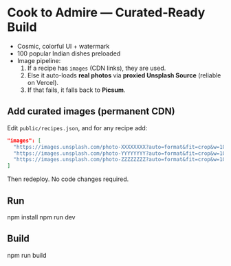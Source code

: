 # Cook to Admire — Curated-Ready Build

- Cosmic, colorful UI + watermark
- 100 popular Indian dishes preloaded
- Image pipeline:
  1) If a recipe has `images` (CDN links), they are used.
  2) Else it auto-loads **real photos** via **proxied Unsplash Source** (reliable on Vercel).
  3) If that fails, it falls back to **Picsum**.

## Add curated images (permanent CDN)
Edit `public/recipes.json`, and for any recipe add:
```json
"images": [
  "https://images.unsplash.com/photo-XXXXXXXX?auto=format&fit=crop&w=1080&h=1080",
  "https://images.unsplash.com/photo-YYYYYYYY?auto=format&fit=crop&w=1080&h=1080",
  "https://images.unsplash.com/photo-ZZZZZZZZ?auto=format&fit=crop&w=1080&h=1080"
]
```
Then redeploy. No code changes required.

## Run
npm install
npm run dev

## Build
npm run build
